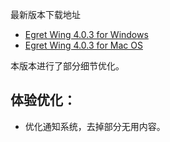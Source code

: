 最新版本下载地址

- [Egret Wing 4.0.3 for Windows](http://tool.egret-labs.org/EgretWing/electron/EgretWing-v4.0.3.exe?d=0707)
- [Egret Wing 4.0.3 for Mac OS](http://tool.egret-labs.org/EgretWing/electron/EgretWing-v4.0.3.dmg?d=0707)

本版本进行了部分细节优化。

## 体验优化：

- 优化通知系统，去掉部分无用内容。